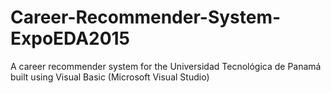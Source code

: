 # Career-Recommender-System-ExpoEDA2015
A career recommender system for the Universidad Tecnológica de Panamá built using Visual Basic (Microsoft Visual Studio)
